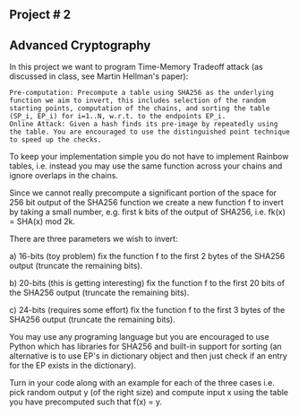 ## Project # 2
## Advanced Cryptography

In this project we want to program Time-Memory Tradeoff attack (as discussed in class, see Martin Hellman's paper):

    Pre-computation: Precompute a table using SHA256 as the underlying function we aim to invert, this includes selection of the random starting points, computation of the chains, and sorting the table (SP_i, EP_i) for i=1..N, w.r.t. to the endpoints EP_i.
    Online Attack: Given a hash finds its pre-image by repeatedly using the table. You are encouraged to use the distinguished point technique to speed up the checks. 

To keep your implementation simple you do not have to implement Rainbow tables, i.e. instead you may use the same function across your chains and ignore overlaps in the chains.

Since we cannot really precompute a significant portion of the space for 256 bit output of the SHA256 function we create a new function f to invert by taking a small number, e.g. first k bits of the output of SHA256, i.e. fk(x) = SHA(x) mod 2k.

There are three parameters we wish to invert: 

a) 16-bits (toy problem) fix the function f to the first 2 bytes of the SHA256 output (truncate the remaining bits).

b) 20-bits (this is getting interesting) fix the function f to the first 20 bits of the SHA256 output (truncate the remaining bits).

c) 24-bits (requires some effort) fix the function f to the first 3 bytes of the SHA256 output (truncate the remaining bits).

You may use any programing language but you are encouraged to use Python which has libraries for SHA256 and built-in support for sorting (an alternative is to use EP's in dictionary object and then just check if an entry for the EP exists in the dictionary).

Turn in your code along with an example for each of the three cases i.e. pick random output y (of the right size) and compute input x using the table you have precomputed such that f(x) = y. 
